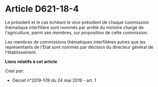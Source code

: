 # Article D621-18-4

Le président et le cas échéant le vice-président de chaque commission thématique interfilière sont nommés par arrêté du
ministre chargé de l'agriculture, parmi ses membres, sur proposition de cette commission.

Les membres de commissions thématiques interfilières autres que les représentants de l'Etat sont nommés par décision du
directeur général de l'établissement.

**Liens relatifs à cet article**

_Créé par_:

  - Décret n°2019-519 du 24 mai 2019 - art. 1
